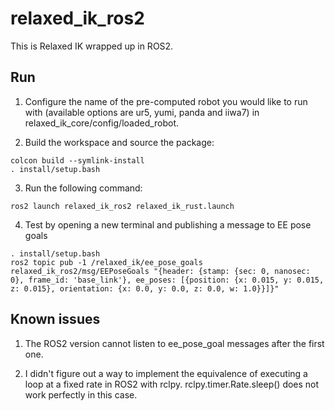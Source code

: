 # relaxed_ik_ros2

This is Relaxed IK wrapped up in ROS2.

## Run
1. Configure the name of the pre-computed robot you would like to run with  (available options are ur5, yumi, panda and iiwa7) in relaxed_ik_core/config/loaded_robot.

2. Build the workspace and source the package:
```
colcon build --symlink-install
. install/setup.bash
```

3. Run the following command:
```
ros2 launch relaxed_ik_ros2 relaxed_ik_rust.launch
```

4. Test by opening a new terminal and publishing a message to EE pose goals
```
. install/setup.bash
ros2 topic pub -1 /relaxed_ik/ee_pose_goals relaxed_ik_ros2/msg/EEPoseGoals "{header: {stamp: {sec: 0, nanosec: 0}, frame_id: 'base_link'}, ee_poses: [{position: {x: 0.015, y: 0.015, z: 0.015}, orientation: {x: 0.0, y: 0.0, z: 0.0, w: 1.0}}]}"
```

## Known issues
1. The ROS2 version cannot listen to ee_pose_goal messages after the first one.

2. I didn't figure out a way to implement the equivalence of executing a loop at a fixed rate in ROS2 with rclpy. rclpy.timer.Rate.sleep() does not work perfectly in this case.